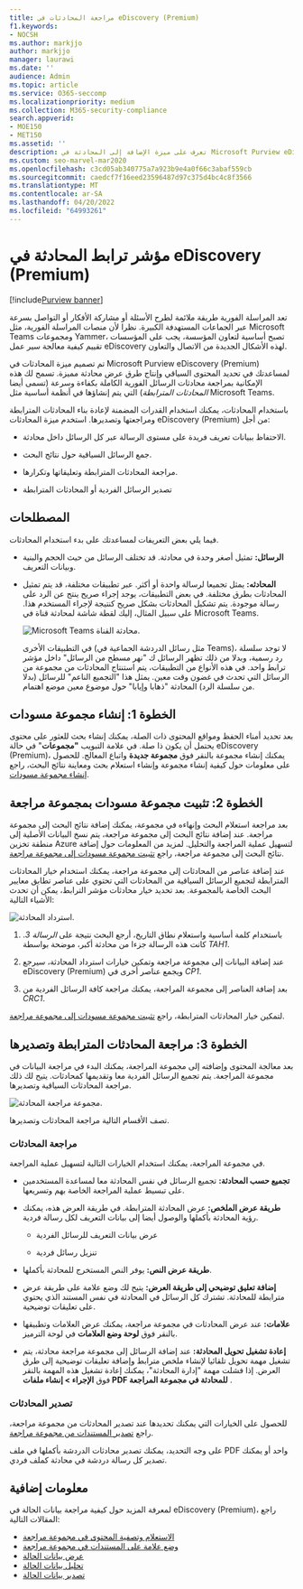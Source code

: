 ```yaml
---
title: مراجعة المحادثات في eDiscovery (Premium)
f1.keywords:
- NOCSH
ms.author: markjjo
author: markjjo
manager: laurawi
ms.date: ''
audience: Admin
ms.topic: article
ms.service: O365-seccomp
ms.localizationpriority: medium
ms.collection: M365-security-compliance
search.appverid:
- MOE150
- MET150
ms.assetid: ''
description: تعرف على ميزة الإضافة إلى المحادثة في Microsoft Purview eDiscovery (Premium) (تسمى مؤشر ترابط المحادثة) لإعادة بناء محادثات الدردشة ومراجعتها وتصديرها في مجموعات Microsoft Teams والمجموعات Yammer.
ms.custom: seo-marvel-mar2020
ms.openlocfilehash: c3cd05ab340775a7a923b9e4a0f66c3abaf559cb
ms.sourcegitcommit: caedcf7f16eed23596487d97c375d4bc4c8f3566
ms.translationtype: MT
ms.contentlocale: ar-SA
ms.lasthandoff: 04/20/2022
ms.locfileid: "64993261"
---
```

# <a name="conversation-threading-in-ediscovery-premium"></a>مؤشر ترابط المحادثة في eDiscovery (Premium)

[!include[Purview banner](../includes/purview-rebrand-banner.md)]

تعد المراسلة الفورية طريقة ملائمة لطرح الأسئلة أو مشاركة الأفكار أو التواصل بسرعة عبر الجماعات المستهدفة الكبيرة. نظرا لأن منصات المراسلة الفورية، مثل Microsoft Teams ومجموعات Yammer، تصبح أساسية لتعاون المؤسسة، يجب على المؤسسات تقييم كيفية معالجة سير عمل eDiscovery لهذه الأشكال الجديدة من الاتصال والتعاون.

تم تصميم ميزة المحادثات في Microsoft Purview eDiscovery (Premium) لمساعدتك في تحديد المحتوى السياقي وإنتاج طرق عرض محادثة مميزة. تسمح لك هذه الإمكانية بمراجعة محادثات الرسائل الفورية الكاملة بكفاءة وسرعة (تسمى أيضا *المحادثات المترابطة*) التي يتم إنشاؤها في أنظمة أساسية مثل Microsoft Teams.

باستخدام المحادثات، يمكنك استخدام القدرات المضمنة لإعادة بناء المحادثات المترابطة ومراجعتها وتصديرها. استخدم ميزة المحادثات eDiscovery (Premium) من أجل:

- الاحتفاظ ببيانات تعريف فريدة على مستوى الرسالة عبر كل الرسائل داخل محادثة.

- جمع الرسائل السياقية حول نتائج البحث.

- مراجعة المحادثات المترابطة وتعليقاتها وتكرارها.

- تصدير الرسائل الفردية أو المحادثات المترابطة

## <a name="terminology"></a>المصطلحات

فيما يلي بعض التعريفات لمساعدتك على بدء استخدام المحادثات.

- **الرسائل:** تمثيل أصغر وحدة في محادثة. قد تختلف الرسائل من حيث الحجم والبنية وبيانات التعريف.

- **المحادثه:** يمثل تجميعا لرسالة واحدة أو أكثر. عبر تطبيقات مختلفة، قد يتم تمثيل المحادثات بطرق مختلفة. في بعض التطبيقات، يوجد إجراء صريح ينتج عن الرد على رسالة موجودة. يتم تشكيل المحادثات بشكل صريح كنتيجة لإجراء المستخدم هذا. على سبيل المثال، إليك لقطة شاشة لمحادثة قناة في Microsoft Teams.

   ![Microsoft Teams محادثة القناة.](../media/threadedchat.png)

   في التطبيقات الأخرى (مثل رسائل الدردشة الجماعية في Teams)، لا توجد سلسلة رد رسمية، وبدلا من ذلك تظهر الرسائل ك "نهر مسطح من الرسائل" داخل مؤشر ترابط واحد. في هذه الأنواع من التطبيقات، يتم استنتاج المحادثات من مجموعة من الرسائل التي تحدث في غضون وقت معين. يمثل هذا "التجميع الناعم" للرسائل (بدلا من سلسلة الرد) المحادثة "ذهابا وإيابا" حول موضوع معين موضع اهتمام.

## <a name="step-1-create-a-draft-collection"></a>الخطوة 1: إنشاء مجموعة مسودات

بعد تحديد أمناء الحفظ ومواقع المحتوى ذات الصلة، يمكنك إنشاء بحث للعثور على محتوى يحتمل أن يكون ذا صلة. في علامة التبويب **"مجموعات**" في حالة eDiscovery (Premium)، يمكنك إنشاء مجموعة بالنقر فوق **مجموعة جديدة** واتباع المعالج. للحصول على معلومات حول كيفية إنشاء مجموعة وإنشاء استعلام بحث ومعاينة نتائج البحث، راجع [إنشاء مجموعة مسودات](create-draft-collection.md).

## <a name="step-2-commit-a-draft-collection-to-a-review-set"></a>الخطوة 2: تثبيت مجموعة مسودات بمجموعة مراجعة

بعد مراجعة استعلام البحث وإنهاءه في مجموعة، يمكنك إضافة نتائج البحث إلى مجموعة مراجعة. عند إضافة نتائج البحث إلى مجموعة مراجعة، يتم نسخ البيانات الأصلية إلى منطقة تخزين Azure لتسهيل عملية المراجعة والتحليل. لمزيد من المعلومات حول إضافة نتائج البحث إلى مجموعة مراجعة، راجع [تثبيت مجموعة مسودات إلى مجموعة مراجعة](commit-draft-collection.md).

عند إضافة عناصر من المحادثات إلى مجموعة مراجعة، يمكنك استخدام خيار المحادثات المترابطة لتجميع الرسائل السياقية من المحادثات التي تحتوي على عناصر تطابق معايير البحث الخاصة بالمجموعة. بعد تحديد خيار محادثات مؤشر الترابط، يمكن أن تحدث الأشياء التالية:

  ![استرداد المحادثة.](../media/messagesandconversations.png)

1. باستخدام كلمة أساسية واستعلام نطاق التاريخ، أرجع البحث نتيجة على *الرسالة 3*. كانت هذه الرسالة جزءا من محادثة أكبر، موضحة بواسطة *TAH1*.

2. عند إضافة البيانات إلى مجموعة مراجعة وتمكين خيارات استرداد المحادثة، سيرجع eDiscovery (Premium) ويجمع عناصر أخرى في *CP1*.

3. بعد إضافة العناصر إلى مجموعة المراجعة، يمكنك مراجعة كافة الرسائل الفردية من *CRC1*.

لتمكين خيار المحادثات المترابطة، راجع [تثبيت مجموعة مسودات إلى مجموعة مراجعة](commit-draft-collection.md#commit-a-draft-collection-to-a-review-set).

## <a name="step-3-review-and-export-threaded-conversations"></a>الخطوة 3: مراجعة المحادثات المترابطة وتصديرها

بعد معالجة المحتوى وإضافته إلى مجموعة المراجعة، يمكنك البدء في مراجعة البيانات في مجموعة المراجعة. يتم تجميع الرسائل الفردية معا وتقديمها كمحادثات. يتيح لك ذلك مراجعة المحادثات السياقية وتصديرها.

  ![مجموعة مراجعة المحادثة.](../media/ConversationRSOptions.PNG)

تصف الأقسام التالية مراجعة المحادثات وتصديرها.

### <a name="reviewing-conversations"></a>مراجعة المحادثات

في مجموعة المراجعة، يمكنك استخدام الخيارات التالية لتسهيل عملية المراجعة.

- **تجميع حسب المحادثة:** تجميع الرسائل في نفس المحادثة معا لمساعدة المستخدمين على تبسيط عملية المراجعة الخاصة بهم وتسريعها.

- **طريقة عرض الملخص:** عرض المحادثة المترابطة. في طريقة العرض هذه، يمكنك رؤية المحادثة بأكملها والوصول أيضا إلى بيانات التعريف لكل رسالة فردية.

   - عرض بيانات التعريف للرسائل الفردية

   - تنزيل رسائل فردية

- **طريقة عرض النص:** يوفر النص المستخرج للمحادثة بأكملها.

- **إضافة تعليق توضيحي إلى طريقة العرض:** يتيح لك وضع علامة على طريقة عرض مترابطة للمحادثة. تشترك كل الرسائل في المحادثة في نفس المستند الذي يحتوي على تعليقات توضيحية.

- **علامات:** عند عرض المحادثات في مجموعة مراجعة، يمكنك عرض العلامات وتطبيقها بالنقر فوق **لوحة وضع العلامات** في لوحة الترميز.

- **إعادة تشغيل تحويل المحادثة:** عند إضافة الرسائل إلى مجموعة مراجعة محادثة، يتم تشغيل مهمة تحويل تلقائيا لإنشاء ملخص مترابط وإضافة تعليقات توضيحية إلى طرق العرض. إذا فشلت مهمة "إدارة المحادثة"، يمكنك إعادة تشغيل هذه المهمة بالنقر فوق **الإجراء > إنشاء ملفات PDF للمحادثة في مجموعة المراجعة** .

### <a name="exporting-conversations"></a>تصدير المحادثات

للحصول على الخيارات التي يمكنك تحديدها عند تصدير المحادثات من مجموعة مراجعة، راجع [تصدير المستندات من مجموعة مراجعة](export-documents-from-review-set.md#export-options).

على وجه التحديد، يمكنك تصدير محادثات الدردشة بأكملها في ملف PDF واحد أو يمكنك تصدير كل رسالة دردشة في محادثة كملف فردي.

## <a name="more-information"></a>معلومات إضافية

لمعرفة المزيد حول كيفية مراجعة بيانات الحالة في eDiscovery (Premium)، راجع المقالات التالية:

- [الاستعلام وتصفية المحتوى في مجموعة مراجعة](review-set-search.md)
- [وضع علامة على المستندات في مجموعة مراجعة](tagging-documents.md)
- [عرض بيانات الحالة](view-documents-in-review-set.md)
- [تحليل بيانات الحالة](analyzing-data-in-review-set.md)
- [تصدير بيانات الحالة](exporting-data-ediscover20.md)

